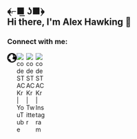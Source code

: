 <h2>﴾⌐■ ͟ʖ■﴿<br>
Hi there, I'm Alex Hawking 👋
</h2>

### Connect with me:

[<img align="left" alt="codeSTACKr.com" width="22px" src="https://raw.githubusercontent.com/iconic/open-iconic/master/svg/globe.svg" />][website]
[<img align="left" alt="codeSTACKr | YouTube" width="22px" src="https://cdn.jsdelivr.net/npm/simple-icons@v3/icons/youtube.svg" />][youtube]
[<img align="left" alt="codeSTACKr | Twitter" width="22px" src="https://cdn.jsdelivr.net/npm/simple-icons@3.4.1/icons/itch-dot-io.svg" />][itch.io]
[<img align="left" alt="codeSTACKr | Instagram" width="22px" src="https://cdn.jsdelivr.net/npm/simple-icons@v3/icons/instagram.svg" />][instagram]

<br />

[website]: https://alexhawking.now.sh/
[youtube]: https://www.youtube.com/channel/UC6QPwMH-9lBTW6LrIt2A_Wg
[instagram]: https://www.instagram.com/alexh6230/
[itch.io]: https://alexhawking.itch.io/
